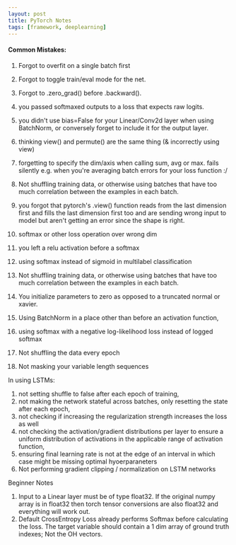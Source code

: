 ```yaml
---
layout: post
title: PyTorch Notes
tags: [framework, deeplearning]
---
```


#### Common Mistakes:
1. Forgot to overfit on a single batch first
2. Forgot to toggle train/eval mode for the net. 
3. Forgot to .zero_grad() before .backward(). 
4. you passed softmaxed outputs to a loss that expects raw logits.
5. you didn't use bias=False for your Linear/Conv2d layer when using BatchNorm, or conversely forget to include it for the output layer.
6. thinking view() and permute() are the same thing (& incorrectly using view)
7. forgetting to specify the dim/axis when calling sum, avg or max. fails silently e.g. when you're averaging batch errors for your loss function :/
8. Not shuffling training data, or otherwise using batches that have too much correlation between the examples in each batch.
9. you forgot that pytorch's .view() function reads from the last dimension first and fills the last dimension first too and are sending wrong input to model but aren't getting an error since the shape is right.
10. softmax or other loss operation over wrong dim
11. you left a relu activation before a softmax
12. using softmax instead of sigmoid in multilabel classification
13. Not shuffling training data, or otherwise using batches that have too much correlation between the examples in each batch.
14. You initialize parameters to zero as opposed to a truncated normal or xavier.

1. Using BatchNorm in a place other than before an activation function, 
2. using softmax with a negative log-likelihood loss instead of logged softmax 
3. Not shuffling the data every epoch 
4. Not masking your variable length sequences

In using LSTMs: 
1. not setting shuffle to false after each epoch of training, 
2. not making the network stateful across batches, only resetting the state after each epoch, 
3. not checking if increasing the regularization strength increases the loss as well
4. not checking the activation/gradient distributions per layer to ensure a uniform distribution of activations in the applicable range of activation function, 
5. ensuring final learning rate is not at the edge of an interval in which case might be missing optimal hyoerparaneters
6. Not performing gradient clipping / normalization on LSTM networks

Beginner Notes
1. Input to a Linear layer must be of type float32. If the original numpy array is in float32 then torch tensor conversions are also float32 and everything will work out.
2. Default CrossEntropy Loss already performs Softmax before calculating the loss. The target variable should contain a 1 dim array of ground truth indexes; Not the OH vectors.

